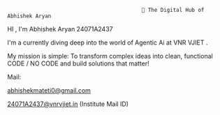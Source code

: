                                                🚀 The Digital Hub of Abhishek Aryan
HI , I'm Abhishek Aryan 24071A2437


I'm a  currently diving deep into the world of Agentic Ai at VNR VJIET .

My mission is simple: To transform complex ideas into clean, functional CODE / NO CODE and build solutions that matter!


Mail:

abhishekmateti0@gmail.com

24071A2437@vnrvjiet.in (Institute Mail ID)
